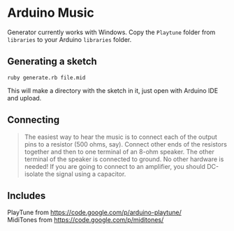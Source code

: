 Arduino Music
===

Generator currently works with Windows.
Copy the `Playtune` folder from `libraries` to your Arduino `libraries` folder.

## Generating a sketch
`ruby generate.rb file.mid`

This will make a directory with the sketch in it, just open with Arduino IDE and upload.

## Connecting
>   The easiest way to hear the music is to connect each of the output pins to a resistor
    (500 ohms, say).  Connect other ends of the resistors together and then to one
    terminal of an 8-ohm speaker.  The other terminal of the speaker is connected to
    ground.  No other hardware is needed!  If you are going to connect to an amplifier,
    you should DC-isolate the signal using a capacitor.


## Includes
PlayTune from https://code.google.com/p/arduino-playtune/   
MidiTones from https://code.google.com/p/miditones/

